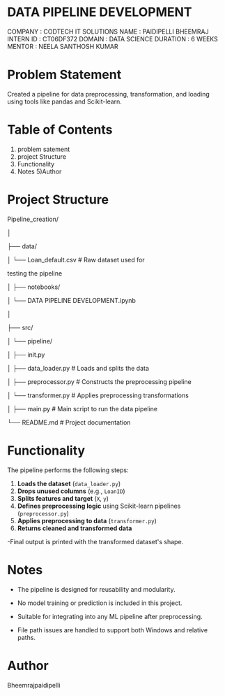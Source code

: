 # DATA PIPELINE DEVELOPMENT 
COMPANY : CODTECH IT SOLUTIONS NAME : PAIDIPELLI BHEEMRAJ INTERN ID : CT06DF372 DOMAIN : DATA SCIENCE DURATION : 6 WEEKS MENTOR : NEELA SANTHOSH KUMAR
# Problem Statement
 Created a pipeline for data preprocessing, transformation, and loading using tools like pandas and Scikit-learn.

 # Table of Contents
1) problem satement 
2) project Structure
3) Functionality
4) Notes
5)Author

# Project Structure
Pipeline_creation/

│

├── data/

│ └── Loan_default.csv # Raw dataset used for 

testing the pipeline

│
├── notebooks/

│ └── DATA PIPELINE DEVELOPMENT.ipynb

│

├── src/

│ └── pipeline/

│ ├── init.py

│ ├── data_loader.py # Loads and splits the data

│ ├── preprocessor.py # Constructs the 
preprocessing pipeline

│ └── transformer.py # Applies preprocessing transformations

│
├── main.py # Main script to run the data pipeline

└── README.md # Project documentation



 # Functionality
 The pipeline performs the following steps:

1. **Loads the dataset** (`data_loader.py`)
2. **Drops unused columns** (e.g., `LoanID`)
3. **Splits features and target** (`X`, `y`)
4. **Defines preprocessing logic** using Scikit-learn pipelines (`preprocessor.py`)
5. **Applies preprocessing to data** (`transformer.py`)
6. **Returns cleaned and transformed data**

-Final output is printed with the transformed dataset's shape.

# Notes
* The pipeline is designed for reusability and modularity.

* No model training or prediction is included in this project.

* Suitable for integrating into any ML pipeline after preprocessing.

* File path issues are handled to support both Windows and relative paths.

# Author
Bheemrajpaidipelli
